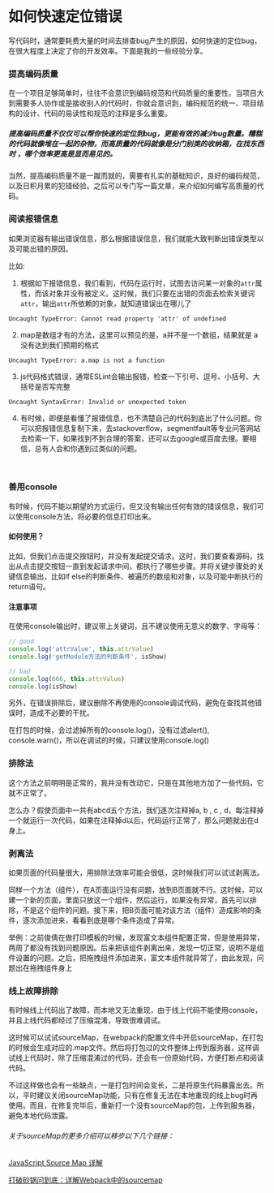 # 如何快速定位错误



写代码时，通常要耗费大量的时间去排查bug产生的原因，如何快速的定位bug，在很大程度上决定了你的开发效率。下面是我的一些经验分享。



### 提高编码质量

在一个项目足够简单时，往往不会意识到编码规范和代码质量的重要性。当项目大到需要多人协作或是接收别人的代码时，你就会意识到，编码规范的统一、项目结构的设计、代码的易读性和规范的注释是多么重要。

##### 提高编码质量不仅仅可以帮你快速的定位到bug，更能有效的减少bug数量。糟糕的代码就像堆在一起的杂物，而高质量的代码就像是分门别类的收纳箱，在找东西时 ，哪个效率更高是显而易见的。

当然，提高编码质量不是一蹴而就的，需要有扎实的基础知识，良好的编码规范，以及日积月累的犯错经验。之后可以专门写一篇文章，来介绍如何编写高质量的代码。



### 阅读报错信息

如果浏览器有输出错误信息，那么根据错误信息，我们就能大致判断出错误类型以及可能出错的原因。

比如:

1. 根据如下报错信息，我们看到，代码在运行时，试图去访问某一对象的`attr`属性，而该对象并没有被定义。这时候，我们只要在出错的页面去检索关键词`attr`，输出`attr`所依赖的对象，就知道错误出在哪儿了

```basic
Uncaught TypeError: Cannot read property 'attr' of undefined
```



2. map是数组才有的方法，这里可以预见的是，a并不是一个数组，结果就是 a 没有达到我们预期的格式

```basic
Uncaught TypeError: a.map is not a function
```



3. js代码格式错误，通常ESLint会输出报错，检查一下引号、逗号、小括号、大括号是否写完整

```basic
Uncaught SyntaxError: Invalid or unexpected token
```



4. 有时候，即便是看懂了报错信息，也不清楚自己的代码到底出了什么问题。你可以把报错信息复制下来，去stackoverflow，segmentfault等专业问答网站去检索一下，如果找到不到合理的答案，还可以去google或百度去搜。要相信，总有人会和你遇到过类似的问题。

   ​

### 善用console

有时候，代码不能以期望的方式运行，但又没有输出任何有效的错误信息，我们可以使用console方法，将必要的信息打印出来。

#### 如何使用？

比如，但我们点击提交按钮时，并没有发起提交请求。这时，我们要查看源码，找出从点击提交按钮一直到发起请求中间，都执行了哪些步骤。并将关键步骤处的关键信息输出，比如if else的判断条件、被遍历的数组和对象，以及可能中断执行的return语句。

#### 注意事项

在使用console输出时，建议带上关键词，且不建议使用无意义的数字、字母等：

```javascript
// good
console.log('attrValue', this.attrValue)
console.log('getModule方法的判断条件', isShow)

// bad
console.log(666, this.attrValue)
console.log(isShow)
```

另外，在错误排除后，建议删除不再使用的console调试代码，避免在查找其他错误时，造成不必要的干扰。

在打包的时候，会过滤掉所有的console.log()，没有过滤alert(), console.warn()，所以在调试的时候，只建议使用console.log()



### 排除法

这个方法之前明明是正常的，我并没有改动它，只是在其他地方加了一些代码，它就不正常了。

怎么办？假使页面中一共有abcd五个方法，我们逐次注释掉a, b , c , d，每注释掉一个就运行一次代码，如果在注释掉d以后，代码运行正常了，那么问题就出在d身上。



### 剥离法

如果页面的代码量很大，用排除法效率可能会很低，这时候我们可以试试剥离法。

同样一个方法（组件），在A页面运行没有问题，放到B页面就不行。这时候，可以建一个新的页面，里面只放这一个组件，然后运行，如果没有异常，首先可以排除，不是这个组件的问题。接下来，把B页面可能对该方法（组件）造成影响的条件，逐次添加进来，看看到底是哪个条件造成了异常。

举例：之前俊倩在做打印模板的时候，发现富文本组件配置正常，但是使用异常，两周了都没有找到问题原因。后来把该组件剥离出来，发现一切正常，说明不是组件设置的问题。之后，把拖拽组件添加进来，富文本组件就异常了，由此发现，问题出在拖拽组件身上



### 线上故障排除

有时候线上代码出了故障，而本地又无法重现，由于线上代码不能使用console，并且上线代码都经过了压缩混淆，导致很难调试。

这时候可以试试sourceMap，在webpack的配置文件中开启sourceMap，在打包的时候会生成对应的.map文件。然后将打包过的文件整体上传到服务器，这样调试线上代码时，除了压缩混淆过的代码，还会有一份原始代码，方便打断点和阅读代码。

不过这样做也会有一些缺点，一是打包时间会变长，二是将原生代码暴露出去。所以，平时建议关闭sourceMap功能，只有在修复无法在本地重现的线上bug时再使用。而且，在修复完毕后，重新打一个没有sourceMap的包，上传到服务器，避免本地代码泄露。

###### 关于sourceMap的更多介绍可以移步以下几个链接：

[JavaScript Source Map 详解](http://www.ruanyifeng.com/blog/2013/01/javascript_source_map.html)

[打破砂锅问到底：详解Webpack中的sourcemap](https://segmentfault.com/a/1190000008315937)